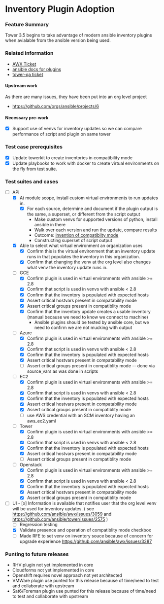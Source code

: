 # Inventory Plugin Adoption

### Feature Summary

Tower 3.5 begins to take advantage of modern ansible inventory plugins
when avialable from the ansible version being used.

### Related information
* [AWX Ticket](https://github.com/ansible/awx/issues/2630)
* [ansible docs for plugins](https://docs.ansible.com/ansible/2.8/plugins/inventory.html?highlight=inventory%20plugins#plugin-list)
* [tower-qa ticket](https://github.com/ansible/tower-qa/issues/2652)

#### Upstream work
As there are many issues, they have been put into an org level project
* https://github.com/orgs/ansible/projects/6

#### Necessary pre-work

- [x] Support use of venvs for inventory updates so we can compare performance of script and plugin on same tower

### Test case prerequisites

- [x] Update towerkit to create inventories in compatibility mode
- [x] Update playbooks to work with docker to create virtual environments on the fly from test suite.

### Test suites and cases
* [ ] API
    - [x] At module scope, install custom virtual environments to run updates in.
		- [x] For each source, determine and document if the plugin output is the same, a superset, or different from the script output
          * Make custom venvs for supported versions of python, install ansible in there
          * Walk over each version and run the update, compare results
          * Outcome: [invention of compatiblity mode](https://docs.google.com/document/d/1zfSrjjDvSoAwjCQTn9T4wOrO5GVoidqGZ0XmIvqsbl4/edit#)
          * Constructing superset of script output
    - [x] Able to select what virtual environment an organization uses
       - [x] Confirm this is the virtual environment that an inventory update runs in that populates the inventory in this organization.
       - [x] Confirm that changing the venv at the org level also changes what venv the inventory update runs in.
    - [ ] GCE
       - [x] Confirm plugin is used in virtual environments with ansible >= 2.8
       - [x] Confirm that script is used in venvs with ansible < 2.8
       - [x] Confirm that the inventory is populated with expected hosts
       - [x] Assert critical hostvars present in compatability mode
       - [x] Assert critical groups present in compatiblity mode
       - [x] Confirm that the inventory update creates a usable inventory (manual because we need to know we connect to machine)
           * Ansible plugins should be tested by ansible core, but we need to confirm we are not mucking with output
    - [ ] Azure
       - [x] Confirm plugin is used in virtual environments with ansible >= 2.8
       - [x] Confirm that script is used in venvs with ansible < 2.8
       - [x] Confirm that the inventory is populated with expected hosts
       - [x] Assert critical hostvars present in compatability mode
       - [ ] Assert critical groups present in compatiblity mode -- done via source_vars as was done in scripts
    - [ ] EC2
       - [x] Confirm plugin is used in virtual environments with ansible >= 2.8
       - [x] Confirm that script is used in venvs with ansible < 2.8
       - [x] Confirm that the inventory is populated with expected hosts
       - [x] Assert critical hostvars present in compatability mode
       - [x] Assert critical groups present in compatiblity mode
       - [ ] use AWS credential with an SCM inventory having an aws_ec2.yaml
    - [ ] Tower
       - [x] Confirm plugin is used in virtual environments with ansible >= 2.8
       - [x] Confirm that script is used in venvs with ansible < 2.8
       - [x] Confirm that the inventory is populated with expected hosts
       - [x] Assert critical hostvars present in compatability mode
       - [ ] Assert critical groups present in compatiblity mode
    - [ ] Openstack
       - [x] Confirm plugin is used in virtual environments with ansible >= 2.8
       - [x] Confirm that script is used in venvs with ansible < 2.8
       - [x] Confirm that the inventory is populated with expected hosts
       - [x] Assert critical hostvars present in compatability mode
       - [x] Assert critical groups present in compatiblity mode

* [ ] UI
		- [x] Information is available that notifies user that the org level venv will be used for inventory updates. ( see https://github.com/ansible/awx/issues/3059 and https://github.com/ansible/tower/issues/2575 )
    - [ ] Regression testing
    - [x] Validate presence and operation of compatiblity mode checkbox
    - [ ] Made RFE to set venv on inventory souce because of concern for upgrade experience https://github.com/ansible/awx/issues/3387

### Punting to future releases
* RHV plugin not yet implemented in core
* Cloudforms not yet implemented in core
* Openshift requires novel approach not yet architected
* VMWare plugin use punted for this release because of time/need to test and collaborate with upstream
* Sat6/Foreman plugin use punted for this release because of time/need to test and collaborate with upstream
